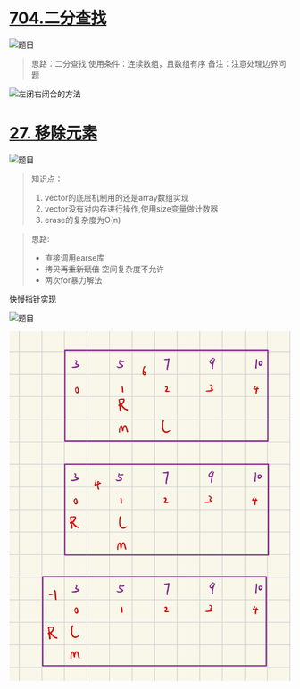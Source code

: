 # [704.二分查找](https://leetcode.cn/problems/binary-search/description/)

![题目](https://img-blog.csdnimg.cn/direct/e8f730ddb2864b16b3b099c7352c76ee.png)
> 思路：二分查找
> 使用条件：连续数组，且数组有序
> 备注：注意处理边界问题

![左闭右闭合的方法](https://img-blog.csdnimg.cn/direct/6e0fdc1d1044451598f0a34dc709b6e2.png)

# [27. 移除元素](https://leetcode.cn/problems/remove-element/description/)

![题目](https://img-blog.csdnimg.cn/direct/7e77416a782047d28a30ef88a43981c6.png)

>知识点：
> 1. vector的底层机制用的还是array数组实现
> 2. vector没有对内存进行操作,使用size变量做计数器
> 3. erase的复杂度为O(n)

>思路:
>* 直接调用earse库
>* ~~拷贝再重新赋值~~  空间复杂度不允许
>* 两次for暴力解法

快慢指针实现

![题目](https://img-blog.csdnimg.cn/direct/8c51bcb358bd46aba23b848896eea58a.png)

![](./Pic/show.jpg)
